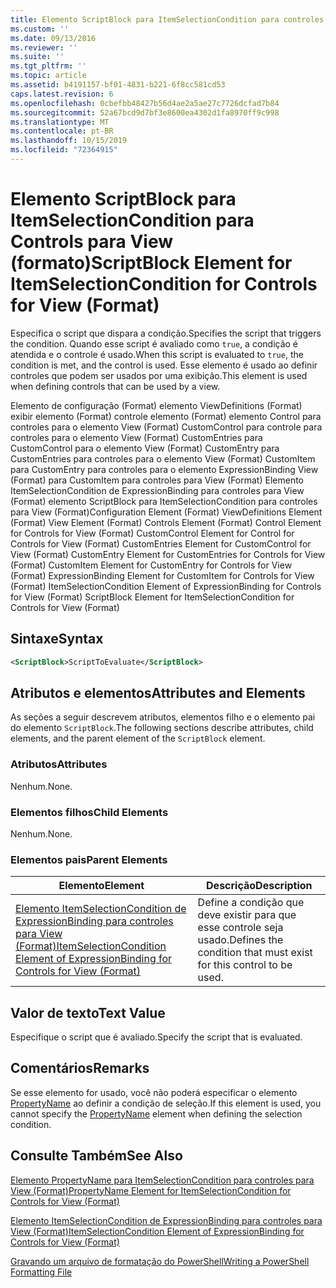 ```yaml
---
title: Elemento ScriptBlock para ItemSelectionCondition para controles para View (Format) | Microsoft Docs
ms.custom: ''
ms.date: 09/13/2016
ms.reviewer: ''
ms.suite: ''
ms.tgt_pltfrm: ''
ms.topic: article
ms.assetid: b4191157-bf01-4831-b221-6f8cc581cd53
caps.latest.revision: 6
ms.openlocfilehash: 0cbefbb48427b56d4ae2a5ae27c7726dcfad7b84
ms.sourcegitcommit: 52a67bcd9d7bf3e8600ea4302d1fa8970ff9c998
ms.translationtype: MT
ms.contentlocale: pt-BR
ms.lasthandoff: 10/15/2019
ms.locfileid: "72364915"
---
```

# <a name="scriptblock-element-for-itemselectioncondition-for-controls-for-view-format"></a><span data-ttu-id="885b2-102">Elemento ScriptBlock para ItemSelectionCondition para Controls para View (formato)</span><span class="sxs-lookup"><span data-stu-id="885b2-102">ScriptBlock Element for ItemSelectionCondition for Controls for View (Format)</span></span>

<span data-ttu-id="885b2-103">Especifica o script que dispara a condição.</span><span class="sxs-lookup"><span data-stu-id="885b2-103">Specifies the script that triggers the condition.</span></span> <span data-ttu-id="885b2-104">Quando esse script é avaliado como `true`, a condição é atendida e o controle é usado.</span><span class="sxs-lookup"><span data-stu-id="885b2-104">When this script is evaluated to `true`, the condition is met, and the control is used.</span></span> <span data-ttu-id="885b2-105">Esse elemento é usado ao definir controles que podem ser usados por uma exibição.</span><span class="sxs-lookup"><span data-stu-id="885b2-105">This element is used when defining controls that can be used by a view.</span></span>

<span data-ttu-id="885b2-106">Elemento de configuração (Format) elemento ViewDefinitions (Format) exibir elemento (Format) controle elemento (Format) elemento Control para controles para o elemento View (Format) CustomControl para controle para controles para o elemento View (Format) CustomEntries para CustomControl para o elemento View (Format) CustomEntry para CustomEntries para controles para o elemento View (Format) CustomItem para CustomEntry para controles para o elemento ExpressionBinding View (Format) para CustomItem para controles para View (Format) Elemento ItemSelectionCondition de ExpressionBinding para controles para View (Format) elemento ScriptBlock para ItemSelectionCondition para controles para View (Format)</span><span class="sxs-lookup"><span data-stu-id="885b2-106">Configuration Element (Format) ViewDefinitions Element (Format) View Element (Format) Controls Element (Format) Control Element for Controls for View (Format) CustomControl Element for Control for Controls for View (Format) CustomEntries Element for CustomControl for View (Format) CustomEntry Element for CustomEntries for Controls for View (Format) CustomItem Element for CustomEntry for Controls for View (Format) ExpressionBinding Element for CustomItem for Controls for View (Format) ItemSelectionCondition Element of ExpressionBinding for Controls for View (Format) ScriptBlock Element for ItemSelectionCondition for Controls for View (Format)</span></span>

## <a name="syntax"></a><span data-ttu-id="885b2-107">Sintaxe</span><span class="sxs-lookup"><span data-stu-id="885b2-107">Syntax</span></span>

```xml
<ScriptBlock>ScriptToEvaluate</ScriptBlock>
```

## <a name="attributes-and-elements"></a><span data-ttu-id="885b2-108">Atributos e elementos</span><span class="sxs-lookup"><span data-stu-id="885b2-108">Attributes and Elements</span></span>

<span data-ttu-id="885b2-109">As seções a seguir descrevem atributos, elementos filho e o elemento pai do elemento `ScriptBlock`.</span><span class="sxs-lookup"><span data-stu-id="885b2-109">The following sections describe attributes, child elements, and the parent element of the `ScriptBlock` element.</span></span>

### <a name="attributes"></a><span data-ttu-id="885b2-110">Atributos</span><span class="sxs-lookup"><span data-stu-id="885b2-110">Attributes</span></span>

<span data-ttu-id="885b2-111">Nenhum.</span><span class="sxs-lookup"><span data-stu-id="885b2-111">None.</span></span>

### <a name="child-elements"></a><span data-ttu-id="885b2-112">Elementos filhos</span><span class="sxs-lookup"><span data-stu-id="885b2-112">Child Elements</span></span>

<span data-ttu-id="885b2-113">Nenhum.</span><span class="sxs-lookup"><span data-stu-id="885b2-113">None.</span></span>

### <a name="parent-elements"></a><span data-ttu-id="885b2-114">Elementos pais</span><span class="sxs-lookup"><span data-stu-id="885b2-114">Parent Elements</span></span>

|<span data-ttu-id="885b2-115">Elemento</span><span class="sxs-lookup"><span data-stu-id="885b2-115">Element</span></span>|<span data-ttu-id="885b2-116">Descrição</span><span class="sxs-lookup"><span data-stu-id="885b2-116">Description</span></span>|
|-------------|-----------------|
|[<span data-ttu-id="885b2-117">Elemento ItemSelectionCondition de ExpressionBinding para controles para View (Format)</span><span class="sxs-lookup"><span data-stu-id="885b2-117">ItemSelectionCondition Element of ExpressionBinding for Controls for View (Format)</span></span>](./itemselectioncondition-element-for-expressionbinding-for-controls-for-view-format.md)|<span data-ttu-id="885b2-118">Define a condição que deve existir para que esse controle seja usado.</span><span class="sxs-lookup"><span data-stu-id="885b2-118">Defines the condition that must exist for this control to be used.</span></span>|

## <a name="text-value"></a><span data-ttu-id="885b2-119">Valor de texto</span><span class="sxs-lookup"><span data-stu-id="885b2-119">Text Value</span></span>

<span data-ttu-id="885b2-120">Especifique o script que é avaliado.</span><span class="sxs-lookup"><span data-stu-id="885b2-120">Specify the script that is evaluated.</span></span>

## <a name="remarks"></a><span data-ttu-id="885b2-121">Comentários</span><span class="sxs-lookup"><span data-stu-id="885b2-121">Remarks</span></span>

<span data-ttu-id="885b2-122">Se esse elemento for usado, você não poderá especificar o elemento [PropertyName](./propertyname-element-for-itemselectioncondition-for-controls-for-view-format.md) ao definir a condição de seleção.</span><span class="sxs-lookup"><span data-stu-id="885b2-122">If this element is used, you cannot specify the [PropertyName](./propertyname-element-for-itemselectioncondition-for-controls-for-view-format.md) element when defining the selection condition.</span></span>

## <a name="see-also"></a><span data-ttu-id="885b2-123">Consulte Também</span><span class="sxs-lookup"><span data-stu-id="885b2-123">See Also</span></span>

[<span data-ttu-id="885b2-124">Elemento PropertyName para ItemSelectionCondition para controles para View (Format)</span><span class="sxs-lookup"><span data-stu-id="885b2-124">PropertyName Element for ItemSelectionCondition for Controls for View (Format)</span></span>](./propertyname-element-for-itemselectioncondition-for-controls-for-view-format.md)

[<span data-ttu-id="885b2-125">Elemento ItemSelectionCondition de ExpressionBinding para controles para View (Format)</span><span class="sxs-lookup"><span data-stu-id="885b2-125">ItemSelectionCondition Element of ExpressionBinding for Controls for View (Format)</span></span>](./itemselectioncondition-element-for-expressionbinding-for-controls-for-view-format.md)

[<span data-ttu-id="885b2-126">Gravando um arquivo de formatação do PowerShell</span><span class="sxs-lookup"><span data-stu-id="885b2-126">Writing a PowerShell Formatting File</span></span>](./writing-a-powershell-formatting-file.md)
